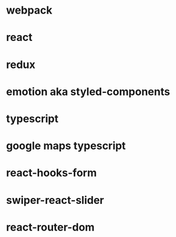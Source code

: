 # webpack
# react
# redux
# emotion aka styled-components


# typescript
# google maps typescript
# react-hooks-form
# swiper-react-slider
# react-router-dom 

